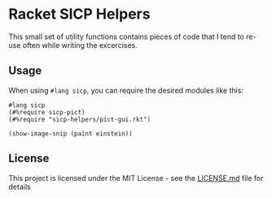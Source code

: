 # Racket SICP Helpers

This small set of utility functions contains pieces of code that I tend to re-use often while writing the excercises.

##  Usage

When using `#lang sicp`, you can require the desired modules like this:

```racket
#lang sicp
(#%require sicp-pict)
(#%require "sicp-helpers/pict-gui.rkt")

(show-image-snip (paint einstein))
```

##  License
This project is licensed under the MIT License - see the [LICENSE.md](LICENSE.md) file for details

